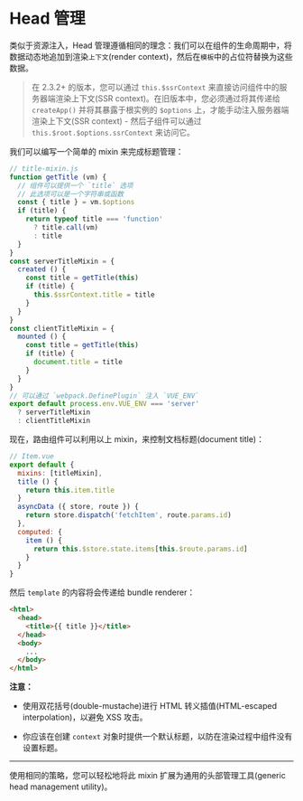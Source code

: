 # Head 管理

类似于资源注入，Head 管理遵循相同的理念：我们可以在组件的生命周期中，将数据动态地追加到渲染`上下文`(render context)，然后在`模板`中的占位符替换为这些数据。

> 在 2.3.2+ 的版本，您可以通过 `this.$ssrContext` 来直接访问组件中的服务器端渲染上下文(SSR context)。在旧版本中，您必须通过将其传递给 `createApp()` 并将其暴露于根实例的 `$options` 上，才能手动注入服务器端渲染上下文(SSR context) - 然后子组件可以通过 `this.$root.$options.ssrContext` 来访问它。

我们可以编写一个简单的 mixin 来完成标题管理：

```js
// title-mixin.js
function getTitle (vm) {
  // 组件可以提供一个 `title` 选项
  // 此选项可以是一个字符串或函数
  const { title } = vm.$options
  if (title) {
    return typeof title === 'function'
      ? title.call(vm)
      : title
  }
}
const serverTitleMixin = {
  created () {
    const title = getTitle(this)
    if (title) {
      this.$ssrContext.title = title
    }
  }
}
const clientTitleMixin = {
  mounted () {
    const title = getTitle(this)
    if (title) {
      document.title = title
    }
  }
}
// 可以通过 `webpack.DefinePlugin` 注入 `VUE_ENV`
export default process.env.VUE_ENV === 'server'
  ? serverTitleMixin
  : clientTitleMixin
```

现在，路由组件可以利用以上 mixin，来控制文档标题(document title)：

```js
// Item.vue
export default {
  mixins: [titleMixin],
  title () {
    return this.item.title
  }
  asyncData ({ store, route }) {
    return store.dispatch('fetchItem', route.params.id)
  },
  computed: {
    item () {
      return this.$store.state.items[this.$route.params.id]
    }
  }
}
```

然后 `template` 的内容将会传递给 bundle renderer：

```html
<html>
  <head>
    <title>{{ title }}</title>
  </head>
  <body>
    ...
  </body>
</html>
```

**注意：**

- 使用双花括号(double-mustache)进行 HTML 转义插值(HTML-escaped interpolation)，以避免 XSS 攻击。

- 你应该在创建 `context` 对象时提供一个默认标题，以防在渲染过程中组件没有设置标题。

---

使用相同的策略，您可以轻松地将此 mixin 扩展为通用的头部管理工具(generic head management utility)。
